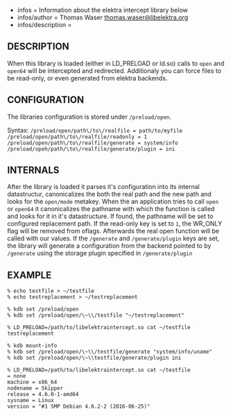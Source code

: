 - infos = Information about the elektra intercept library below 
- infos/author = Thomas Waser <thomas.waser@libelektra.org> 
- infos/description =

## DESCRIPTION

When this library is loaded (either in LD_PRELOAD or ld.so) calls to `open` and `open64` will be intercepted and redirected.
Additionaly you can force files to be read-only, or even generated from elektra backends.


## CONFIGURATION

The libraries configuration is stored under `/preload/open`.

Syntax:
`/preload/open/path\/to\/realfile = path/to/myfile`
`/preload/open/path\/to\/realfile/readonly = 1`
`/preload/open/path\/to\/realfile/generate = system/info`
`/preload/opeh/path/\to\/realfile/generate/plugin = ini`

## INTERNALS

After the library is loaded it parses it's configuration into its internal datastructur, canonicalizes the both the real path and the new path and looks for the `open/mode` metakey.
When the an application tries to call `open` or `open64` it canonicalizes the pathname with which the function is called and looks for it in it's datastructure. If found, the pathname will be set to configured replacement path. If the read-only key is set to `1`, the WR_ONLY flag will be removed from oflags. Afterwards the real open function will be called with our values.
If the `/generate` and `/generate/plugin` keys are set, the library will generate a configuration from the backend pointed to by `/generate` using the storage plugin specified in `/generate/plugin`

## EXAMPLE

```
% echo testfile > ~/testfile
% echo testreplacement > ~/testreplacement

% kdb set /preload/open
% kdb set /preload/open/\~\\/testfile "~/testreplacement"

% LD_PRELOAD=/path/to/libelektraintercept.so cat ~/testfile
testreplacement

% kdb mount-info
% kdb set /preload/open/\~\\/testfile/generate "system/info/uname"
% kdb set /preload/open/\~\\testfile/generate/plugin ini

% LD_PRELOAD=/path/to/libelektraintercept.so cat ~/testfile
= none
machine = x86_64
nodename = Skipper
release = 4.6.0-1-amd64
sysname = Linux
version = "#1 SMP Debian 4.6.2-2 (2016-06-25)"

```

